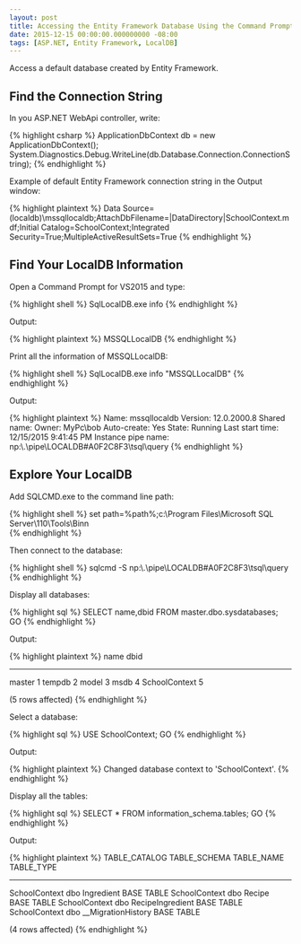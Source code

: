 ```yaml
---
layout: post
title: Accessing the Entity Framework Database Using the Command Prompt
date: 2015-12-15 00:00:00.000000000 -08:00
tags: [ASP.NET, Entity Framework, LocalDB]
---
```


Access a default database created by Entity Framework.

## Find the Connection String

In you ASP.NET WebApi controller, write:


{% highlight csharp %}
ApplicationDbContext db = new ApplicationDbContext();
System.Diagnostics.Debug.WriteLine(db.Database.Connection.ConnectionString);
{% endhighlight %}


Example of default Entity Framework connection string in the Output window:


{% highlight plaintext %}
Data Source=(localdb)\mssqllocaldb;AttachDbFilename=|DataDirectory|SchoolContext.mdf;Initial Catalog=SchoolContext;Integrated Security=True;MultipleActiveResultSets=True
{% endhighlight %}

## Find Your LocalDB Information

Open a Command Prompt for VS2015 and type:


{% highlight shell %}
SqlLocalDB.exe info
{% endhighlight %}


Output:


{% highlight plaintext %}
MSSQLLocalDB
{% endhighlight %}


Print all the information of MSSQLLocalDB:


{% highlight shell %}
SqlLocalDB.exe info "MSSQLLocalDB"
{% endhighlight %}

Output:


{% highlight plaintext %}
Name:               mssqllocaldb
Version:            12.0.2000.8
Shared name:
Owner:              MyPc\bob
Auto-create:        Yes
State:              Running
Last start time:    12/15/2015 9:41:45 PM
Instance pipe name: np:\\.\pipe\LOCALDB#A0F2C8F3\tsql\query
{% endhighlight %}


## Explore Your LocalDB

Add SQLCMD.exe to the command line path:


{% highlight shell %}
set path=%path%;c:\Program Files\Microsoft SQL Server\110\Tools\Binn\
{% endhighlight %}


Then connect to the database:


{% highlight shell %}
sqlcmd -S np:\\.\pipe\LOCALDB#A0F2C8F3\tsql\query
{% endhighlight %}


Display all databases:


{% highlight sql %}
SELECT name,dbid FROM master.dbo.sysdatabases;
GO
{% endhighlight %}

Output:


{% highlight plaintext %}
name          dbid
------------- ----
master        1
tempdb        2
model         3
msdb          4
SchoolContext 5

(5 rows affected)
{% endhighlight %}


Select a database:


{% highlight sql %}
USE SchoolContext;
GO
{% endhighlight %}


Output:


{% highlight plaintext %}
Changed database context to 'SchoolContext'.
{% endhighlight %}

Display all the tables:


{% highlight sql %}
SELECT * FROM information_schema.tables;
GO
{% endhighlight %}


Output:


{% highlight plaintext %}
TABLE_CATALOG  TABLE_SCHEMA TABLE_NAME          TABLE_TYPE

-------------- ------------ ------------------- ----------
SchoolContext  dbo          Ingredient          BASE TABLE
SchoolContext  dbo          Recipe              BASE TABLE
SchoolContext  dbo          RecipeIngredient    BASE TABLE
SchoolContext  dbo          __MigrationHistory  BASE TABLE

(4 rows affected)
{% endhighlight %}


